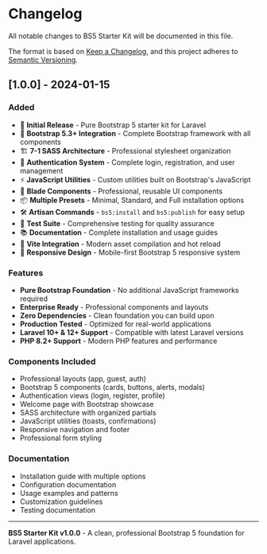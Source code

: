 # Changelog

All notable changes to BS5 Starter Kit will be documented in this file.

The format is based on [Keep a Changelog](https://keepachangelog.com/en/1.0.0/),
and this project adheres to [Semantic Versioning](https://semver.org/spec/v2.0.0.html).

## [1.0.0] - 2024-01-15

### Added
- 🎉 **Initial Release** - Pure Bootstrap 5 starter kit for Laravel
- 🎨 **Bootstrap 5.3+ Integration** - Complete Bootstrap framework with all components
- 🏗️ **7-1 SASS Architecture** - Professional stylesheet organization
- 🔐 **Authentication System** - Complete login, registration, and user management
- ⚡ **JavaScript Utilities** - Custom utilities built on Bootstrap's JavaScript
- 🧩 **Blade Components** - Professional, reusable UI components
- 📦 **Multiple Presets** - Minimal, Standard, and Full installation options
- 🛠️ **Artisan Commands** - `bs5:install` and `bs5:publish` for easy setup
- 🧪 **Test Suite** - Comprehensive testing for quality assurance
- 📚 **Documentation** - Complete installation and usage guides
- 🎯 **Vite Integration** - Modern asset compilation and hot reload
- 🎨 **Responsive Design** - Mobile-first Bootstrap 5 responsive system

### Features
- **Pure Bootstrap Foundation** - No additional JavaScript frameworks required
- **Enterprise Ready** - Professional components and layouts
- **Zero Dependencies** - Clean foundation you can build upon
- **Production Tested** - Optimized for real-world applications
- **Laravel 10+ & 12+ Support** - Compatible with latest Laravel versions
- **PHP 8.2+ Support** - Modern PHP features and performance

### Components Included
- Professional layouts (app, guest, auth)
- Bootstrap 5 components (cards, buttons, alerts, modals)
- Authentication views (login, register, profile)
- Welcome page with Bootstrap showcase
- SASS architecture with organized partials
- JavaScript utilities (toasts, confirmations)
- Responsive navigation and footer
- Professional form styling

### Documentation
- Installation guide with multiple options
- Configuration documentation
- Usage examples and patterns
- Customization guidelines
- Testing documentation

---

**BS5 Starter Kit v1.0.0** - A clean, professional Bootstrap 5 foundation for Laravel applications.
